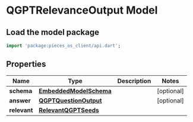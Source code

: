 # QGPTRelevanceOutput Model

## Load the model package
```dart
import 'package:pieces_os_client/api.dart';
```

## Properties
Name | Type | Description | Notes
------------ | ------------- | ------------- | -------------
**schema** | [**EmbeddedModelSchema**](EmbeddedModelSchema) |  | [optional] 
**answer** | [**QGPTQuestionOutput**](QGPTQuestionOutput) |  | [optional] 
**relevant** | [**RelevantQGPTSeeds**](RelevantQGPTSeeds) |  | 




